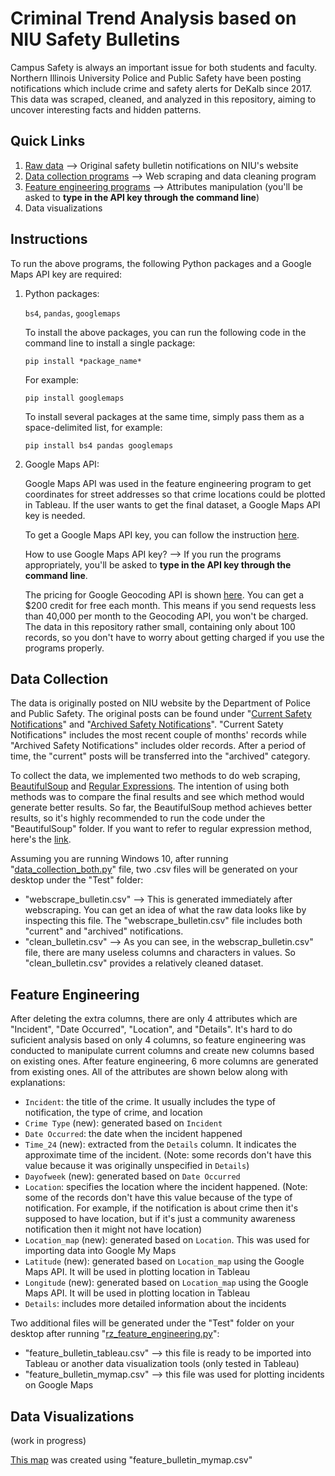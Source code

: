 # Criminal Trend Analysis based on NIU Safety Bulletins
Campus Safety is always an important issue for both students and faculty. Northern Illinois University Police and Public Safety have been posting notifications which include crime and safety alerts for DeKalb since 2017. This data was scraped, cleaned, and analyzed in this repository, aiming to uncover interesting facts and hidden patterns.

## Quick Links
1. [Raw data](https://www.niu.edu/publicsafety/emergency/safetybulletin/index.shtml) --> Original safety bulletin notifications on NIU's website
2. [Data collection programs](https://github.com/benteechur/niu-safety-bulletins/blob/master/scrapeAndClean/BeautifulSoup/data_collection_both.py) --> Web scraping and data cleaning program 
3. [Feature engineering programs](https://github.com/benteechur/niu-safety-bulletins/blob/master/featureEngineering/rz_feature_engineering.py) --> Attributes manipulation (you'll be asked to **type in the API key through the command line**)
4. Data visualizations

## Instructions
To run the above programs, the following Python packages and a Google Maps API key are required:
1. Python packages:

   `bs4`, `pandas`, `googlemaps`
   
   To install the above packages, you can run the following code in the command line to install a single package:
   
   `pip install *package_name*` 
   
   For example:
   
   `pip install googlemaps`
   
   To install several packages at the same time, simply pass them as a space-delimited list, for example:
   
   `pip install bs4 pandas googlemaps`
   
2. Google Maps API:

   Google Maps API was used in the feature engineering program to get coordinates for street addresses so that crime locations could be plotted in Tableau. If the
   user wants to get the final dataset, a Google Maps API key is needed.
   
   To get a Google Maps API key, you can follow the instruction [here](https://elfsight.com/blog/2018/06/how-to-get-google-maps-api-key-guide/). 
   
   How to use Google Maps API key? --> If you run the programs appropriately, you'll be asked to **type in the API key through the command line**.
   
   The pricing for Google Geocoding API is shown [here](https://developers.google.com/maps/documentation/geocoding/usage-and-billing). You can get a $200 credit for free each month. This means if you send requests less than 40,000 per month to the Geocoding API, you won't be charged. The data in this repository rather small, containing only about 100 records, so you don't have to worry about getting charged if you use the programs properly.

## Data Collection

The data is originally posted on NIU website by the Department of Police and Public Safety. The original posts can be found under "[Current Safety Notifications](https://www.niu.edu/publicsafety/emergency/safetybulletin/index.shtml)" and "[Archived Safety Notifications](https://www.niu.edu/publicsafety/emergency/safetybulletin/archive.shtml)". "Current Satety Notifications" includes the most recent couple of months' records while "Archived Safety Notifications" includes older records. After a period of time, the "current" posts will be transferred into the "archived" category.

To collect the data, we implemented two methods to do web scraping, [BeautifulSoup](https://github.com/benteechur/niu-safety-bulletins/blob/master/scrapeAndClean/BeautifulSoup/data_collection_both.py) and [Regular Expressions](https://github.com/benteechur/niu-safety-bulletins/blob/master/scrapeAndClean/regularExpressions/main.py). The intention of using both methods was to compare the final results and see which method would generate better results. So far, the BeautifulSoup method achieves better results, so it's highly recommended to run the code under the "BeautifulSoup" folder. If you want to refer to regular expression method, here's the [link](https://github.com/benteechur/niu-safety-bulletins/tree/master/scrapeAndClean/regularExpressions).

Assuming you are running Windows 10, after running "[data_collection_both.py](https://github.com/benteechur/niu-safety-bulletins/blob/master/scrapeAndClean/BeautifulSoup/data_collection_both.py)" file, two .csv files will be generated on your desktop under the "Test" folder:

* "webscrape_bulletin.csv" --> This is generated immediately after webscraping. You can get an idea of what the raw data looks like by inspecting this file. The "webscrape_bulletin.csv" file includes both "current" and "archived" notifications. 
* "clean_bulletin.csv" --> As you can see, in the webscrap_bulletin.csv" file, there are many useless columns and characters in values. So "clean_bulletin.csv" provides a relatively cleaned dataset.

## Feature Engineering
After deleting the extra columns, there are only 4 attributes which are "Incident", "Date Occurred", "Location", and "Details". It's hard to do suficient analysis based on only 4 columns, so feature engineering was conducted to manipulate current columns and create new columns based on existing ones. After feature engineering, 6 more columns are generated from existing ones. All of the attributes are shown below along with explanations:

  * `Incident`: the title of the crime. It usually includes the type of notification, the type of crime, and location
  * `Crime Type` (new): generated based on `Incident`
  * `Date Occurred`: the date when the incident happened
  * `Time_24` (new): extracted from the `Details` column. It indicates the approximate time of the incident. (Note: some records don't have this value because it was originally unspecified in `Details`)
  * `Dayofweek` (new): generated based on `Date Occurred`
  * `Location`: specifies the location where the incident happened. (Note: some of the records don't have this value because of the type of notification. For example, if the notification is about crime then it's supposed to have location, but if it's just a community awareness notification then it might not have location)
  * `Location_map` (new): generated based on `Location`. This was used for importing data into Google My Maps
  * `Latitude` (new): generated based on `Location_map` using the Google Maps API. It will be used in plotting location in Tableau
  * `Longitude` (new): generated based on `Location_map` using the Google Maps API. It will be used in plotting location in Tableau
  * `Details`: includes more detailed information about the incidents
  
Two additional files will be generated under the "Test" folder on your desktop after running "[rz_feature_engineering.py](https://github.com/benteechur/niu-safety-bulletins/blob/master/featureEngineering/rz_feature_engineering.py)":
* "feature_bulletin_tableau.csv" --> this file is ready to be imported into Tableau or another data visualization tools (only tested in Tableau)
* "feature_bulletin_mymap.csv" --> this file was used for plotting incidents on Google Maps

## Data Visualizations
(work in progress)

[This map](https://drive.google.com/open?id=1FiawtAnmyKVsgoig--g0h_7iPoOZ575L&usp=sharing) was created using "feature_bulletin_mymap.csv"
